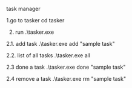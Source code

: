 task manager

1.go to tasker
cd tasker

2. run
.\tasker.exe

2.1. add task
.\tasker.exe add "sample task"

2.2. list of all tasks
.\tasker.exe all 

2.3 done a task
.\tasker.exe done "sample task"

2.4 remove a task
.\tasker.exe rm "sample task"



